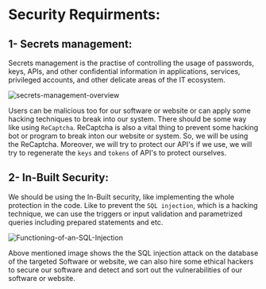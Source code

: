
# Security Requirments:

## 1- Secrets management:
Secrets management is the practise of controlling the usage of passwords, keys, APIs, and other confidential information in applications, services, privileged accounts, and other delicate areas of the IT ecosystem.

![secrets-management-overview](https://user-images.githubusercontent.com/105812482/206726750-d8e8702e-9b77-4025-a268-a70a739a09fc.png)

Users can be malicious too for our software or website or can apply some hacking techniques to break into our system. There should be some
way like using `ReCaptcha`. ReCaptcha is also a vital thing to prevent some hacking bot or program to break inton our website or system. So,
we will be using the ReCaptcha. Moreover, we will try to protect our API's if we use, we will try to regenerate the `keys` and `tokens` of 
API's to protect ourselves.

## 2- In-Built Security:
We should be using the In-Built security, like implementing the whole protection in the code. Like to prevent the `SQL injection`, which is a
hacking technique, we can use the triggers or input validation and parametrized queries including prepared statements and etc.

![Functioning-of-an-SQL-Injection](https://user-images.githubusercontent.com/105812482/206729120-0a6b05be-4b8b-4542-a69c-f841ed5a934e.png)

Above mentioned image shows the the SQL injection attack on the database of the targeted Software or website, we can also hire some
ethical hackers to secure our software and detect and sort out the vulnerabilities of our software or website.
